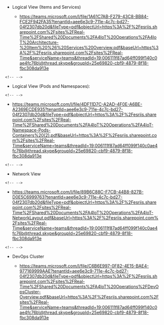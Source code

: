 -   Logical View (Items and Services)

    -   https://teams.microsoft.com/l/file/1A61C7AB-F279-43C8-BB84-FCE2F942FA35?tenantId=aee6e3c9-711e-4c7c-bd27-04f2307db20d&fileType=pdf&objectUrl=https%3A%2F%2Fesriis.sharepoint.com%2Fsites%2FReal-Time%2FShared%20Documents%2FA4IoT%20Operations%2FA4IoT%20Architecture-%20Item%20%26%20Services%20Overview.pdf&baseUrl=https%3A%2F%2Fesriis.sharepoint.com%2Fsites%2FReal-Time&serviceName=teams&threadId=19:006111f87ad64ff099f140c0ae4fc76b\@thread.skype&groupId=25e69820-cbf9-4879-8f18-fbc308da913e

```{=html}
<!-- -->
```
-   Logical View (Pods and Namespaces):

```{=html}
<!-- -->
```
-   <https://teams.microsoft.com/l/file/4DF11D7C-A2AD-4F0E-A6BE-A2369ECDE935?tenantId=aee6e3c9-711e-4c7c-bd27-04f2307db20d&fileType=pdf&objectUrl=https%3A%2F%2Fesriis.sharepoint.com%2Fsites%2FReal-Time%2FShared%20Documents%2FA4IoT%20Operations%2FA4IoT-Namespace-Pods-Containers%20(2).pdf&baseUrl=https%3A%2F%2Fesriis.sharepoint.com%2Fsites%2FReal-Time&serviceName=teams&threadId=19:006111f87ad64ff099f140c0ae4fc76b@thread.skype&groupId=25e69820-cbf9-4879-8f18-fbc308da913e>

```{=html}
<!-- -->
```
-   Network View

```{=html}
<!-- -->
```
-   <https://teams.microsoft.com/l/file/89B6C88C-F7CB-44B8-827B-D0E5C6999763?tenantId=aee6e3c9-711e-4c7c-bd27-04f2307db20d&fileType=pdf&objectUrl=https%3A%2F%2Fesriis.sharepoint.com%2Fsites%2FReal-Time%2FShared%20Documents%2FA4IoT%20Operations%2FA4IoT-NetworkLayout.pdf&baseUrl=https%3A%2F%2Fesriis.sharepoint.com%2Fsites%2FReal-Time&serviceName=teams&threadId=19:006111f87ad64ff099f140c0ae4fc76b@thread.skype&groupId=25e69820-cbf9-4879-8f18-fbc308da913e>

```{=html}
<!-- -->
```
-   DevOps Cluster

    -   https://teams.microsoft.com/l/file/C6B6E997-0F82-4E15-BAE4-977169999AAE?tenantId=aee6e3c9-711e-4c7c-bd27-04f2307db20d&fileType=pdf&objectUrl=https%3A%2F%2Fesriis.sharepoint.com%2Fsites%2FReal-Time%2FShared%20Documents%2FA4IoT%20Operations%2FDevOpsCluster-Overview.pdf&baseUrl=https%3A%2F%2Fesriis.sharepoint.com%2Fsites%2FReal-Time&serviceName=teams&threadId=19:006111f87ad64ff099f140c0ae4fc76b\@thread.skype&groupId=25e69820-cbf9-4879-8f18-fbc308da913e
